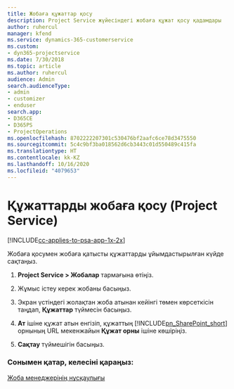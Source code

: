 ```yaml
---
title: Жобаға құжаттар қосу
description: Project Service жүйесіндегі жобаға құжат қосу қадамдары
author: ruhercul
manager: kfend
ms.service: dynamics-365-customerservice
ms.custom:
- dyn365-projectservice
ms.date: 7/30/2018
ms.topic: article
ms.author: ruhercul
audience: Admin
search.audienceType:
- admin
- customizer
- enduser
search.app:
- D365CE
- D365PS
- ProjectOperations
ms.openlocfilehash: 8702222207301c530476bf2aafc6ce78d3475550
ms.sourcegitcommit: 5c4c9bf3ba018562d6cb3443c01d550489c415fa
ms.translationtype: HT
ms.contentlocale: kk-KZ
ms.lasthandoff: 10/16/2020
ms.locfileid: "4079653"
---
```

# <a name="add-documents-to-a-project-project-service"></a>Құжаттарды жобаға қосу (Project Service)

[!INCLUDE[cc-applies-to-psa-app-1x-2x](../includes/cc-applies-to-psa-app-1x-2x.md)]

Жобаға қосумен жобаға қатысты құжаттарды ұйымдастырылған күйде сақтаңыз.  
  
1. **Project Service > Жобалар** тармағына өтіңіз.  
  
2. Жұмыс істеу керек жобаны басыңыз.  
  
3. Экран үстіндегі жолақтан жоба атынан кейінгі төмен көрсеткісін таңдап, **Құжаттар** түймесін басыңыз.  
  
4. **Ат** ішіне құжат атын енгізіп, құжаттың [!INCLUDE[pn_SharePoint_short](../includes/pn-sharepoint-short.md)] орнының URL мекенжайын **Құжат орны** ішіне көшіріңіз.  
  
5. **Сақтау** түймешігін басыңыз.  
  
### <a name="see-also"></a>Сонымен қатар, келесіні қараңыз:  
 [Жоба менеджерінің нұсқаулығы](../psa/project-manager-guide.md)
